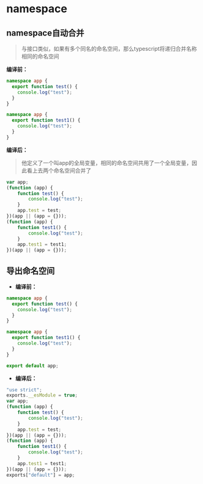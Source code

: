 # namespace

## namespace自动合并

>  与接口类似，如果有多个同名的命名空间，那么typescript将递归合并名称相同的命名空间

**编译前：**

```ts
namespace app {
  export function test() {
    console.log("test");
  }
}

namespace app {
  export function test1() {
    console.log("test");
  }
}
```

**编译后：**

> 他定义了一个叫app的全局变量，相同的命名空间共用了一个全局变量，因此看上去两个命名空间合并了

```js
var app;
(function (app) {
    function test() {
        console.log("test");
    }
    app.test = test;
})(app || (app = {}));
(function (app) {
    function test1() {
        console.log("test");
    }
    app.test1 = test1;
})(app || (app = {}));
```

## 导出命名空间

- **编译前：**

```ts
namespace app {
  export function test() {
    console.log("test");
  }
}

namespace app {
  export function test1() {
    console.log("test");
  }
}

export default app;
```

- **编译后：**

```js
"use strict";
exports.__esModule = true;
var app;
(function (app) {
    function test() {
        console.log("test");
    }
    app.test = test;
})(app || (app = {}));
(function (app) {
    function test1() {
        console.log("test");
    }
    app.test1 = test1;
})(app || (app = {}));
exports["default"] = app;
```

